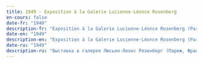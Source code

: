 ```yaml
---
title: 1949 - Exposition à la Galerie Lucienne-Léonce Rosenberg
en-cours: false
date-fr: "1949"
description-fr: "Exposition à la Galerie Lucienne-Léonce Rosenberg (Paris, France)"
date-en: "1949"
description-en: "Exposition à la Galerie Lucienne-Léonce Rosenberg (Paris, France)"
date-ru: "1949"
description-ru: "Выставка в галерее Люсьен-Леонс Розенберг (Париж, Франция)"
---
```


